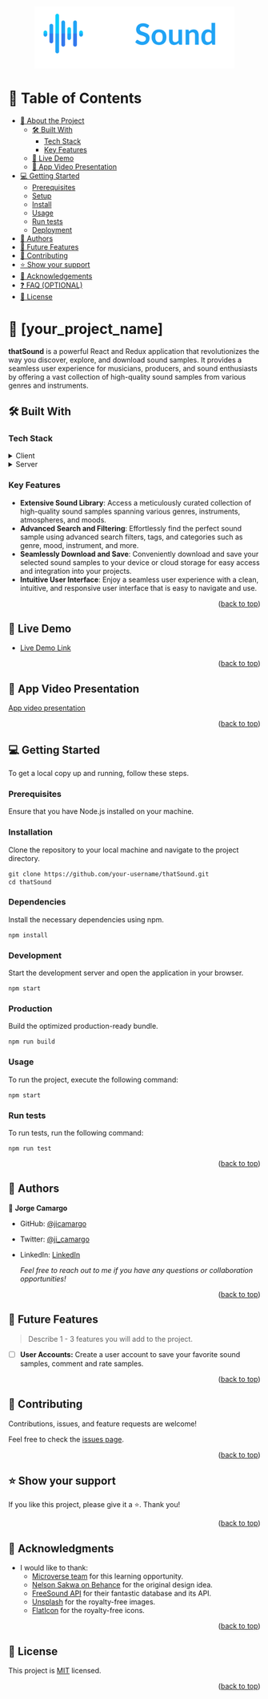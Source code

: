<a name="readme-top"></a>

<div align="center">
  <br/>
  <img src="./src/assets/thatsoundlogo.png" alt="thatSound Logo" width="400"/>
  <br/>
</div>

<!-- TABLE OF CONTENTS -->

# 📗 Table of Contents

- [📖 About the Project](#about-project)
  - [🛠 Built With](#built-with)
    - [Tech Stack](#tech-stack)
    - [Key Features](#key-features)
  - [🚀 Live Demo](#live-demo)
  - [🎥 App Video Presentation ](#video-demo)
- [💻 Getting Started](#getting-started)
  - [Prerequisites](#prerequisites)
  - [Setup](#setup)
  - [Install](#install)
  - [Usage](#usage)
  - [Run tests](#run-tests)
  - [Deployment](#deployment)
- [👥 Authors](#authors)
- [🔭 Future Features](#future-features)
- [🤝 Contributing](#contributing)
- [⭐️ Show your support](#support)
- [🙏 Acknowledgements](#acknowledgements)
- [❓ FAQ (OPTIONAL)](#faq)
- [📝 License](#license)

<!-- PROJECT DESCRIPTION -->

# 📖 [your_project_name] <a name="about-project"></a>

**thatSound** is a powerful React and Redux application that revolutionizes the way you discover, explore, and download sound samples. It provides a seamless user experience for musicians, producers, and sound enthusiasts by offering a vast collection of high-quality sound samples from various genres and instruments.

## 🛠 Built With <a name="built-with"></a>

### Tech Stack <a name="tech-stack"></a>

<details>
  <summary>Client</summary>
  <ul>
    <li><a href="https://reactjs.org/">React.js: JavaScript library for building user interfaces.</a></li>
    <li><a href="https://react-redux.js.org/">Redux.j: State management library for managing global application state.</a></li>
    <li>HTML: Markup language for creating the structure of web pages.</li>
    <li>CSS: Styling language for designing the visual presentation of web pages.</li>
    <li>JavaScript: Programming language for implementing interactive functionality.</li>
  </ul>
</details>

<details>
  <summary>Server</summary>
  <ul>
    <li><a href="https://freesound.org/docs/api/overview.html">Free Sound API</a></li>
  </ul>
</details>

<!-- Features -->

### Key Features <a name="key-features"></a>

- **Extensive Sound Library**: Access a meticulously curated collection of high-quality sound samples spanning various genres, instruments, atmospheres, and moods.
- **Advanced Search and Filtering**: Effortlessly find the perfect sound sample using advanced search filters, tags, and categories such as genre, mood, instrument, and more.
- **Seamlessly Download and Save**: Conveniently download and save your selected sound samples to your device or cloud storage for easy access and integration into your projects.
- **Intuitive User Interface**: Enjoy a seamless user experience with a clean, intuitive, and responsive user interface that is easy to navigate and use.

<p align="right">(<a href="#readme-top">back to top</a>)</p>

<!-- LIVE DEMO -->

## 🚀 Live Demo <a name="live-demo"></a>

- [Live Demo Link](https://thatsound.netlify.app/)

<p align="right">(<a href="#readme-top">back to top</a>)</p>

<!-- VIDEO PRESENTATION -->

## 🎥 App Video Presentation <a name="video-demo"></a>
[App video presentation](https://www.loom.com/share/e51adb83d815490fac36aa2b83247795?sid=625f0874-b00a-4a17-accd-ab6b88de6d6a)

<p align="right">(<a href="#readme-top">back to top</a>)</p>

<!-- GETTING STARTED -->

## 💻 Getting Started <a name="getting-started"></a>

To get a local copy up and running, follow these steps.


### Prerequisites
Ensure that you have Node.js installed on your machine.

### Installation
Clone the repository to your local machine and navigate to the project directory.

```shell
git clone https://github.com/your-username/thatSound.git
cd thatSound
```

### Dependencies
Install the necessary dependencies using npm.

```shell
npm install
```

### Development
Start the development server and open the application in your browser.

```shell
npm start
```

### Production
Build the optimized production-ready bundle.

```shell
npm run build
```

### Usage

To run the project, execute the following command:

```shell
npm start
```

### Run tests

To run tests, run the following command:

```shell
npm run test
```

<p align="right">(<a href="#readme-top">back to top</a>)</p>

<!-- AUTHORS -->

## 👥 Authors <a name="authors"></a>

👤 **Jorge Camargo**

- GitHub: [@jicamargo](https://github.com/jicamargo)
- Twitter: [@ji_camargo](https://twitter.com/ji_camargo)
- LinkedIn: [LinkedIn](https://linkedin.com/in/jorgecamargog)

  _Feel free to reach out to me if you have any questions or collaboration opportunities!_

<p align="right">(<a href="#readme-top">back to top</a>)</p>

<!-- FUTURE FEATURES -->

## 🔭 Future Features <a name="future-features"></a>

> Describe 1 - 3 features you will add to the project.

- [ ] **User Accounts:** Create a user account to save your favorite sound samples, comment and rate samples.


<p align="right">(<a href="#readme-top">back to top</a>)</p>

<!-- CONTRIBUTING -->

## 🤝 Contributing <a name="contributing"></a>

Contributions, issues, and feature requests are welcome!

Feel free to check the [issues page](../../issues/).

<p align="right">(<a href="#readme-top">back to top</a>)</p>

<!-- SUPPORT -->

## ⭐️ Show your support <a name="support"></a>

If you like this project, please give it a ⭐️. Thank you!

<p align="right">(<a href="#readme-top">back to top</a>)</p>

<!-- ACKNOWLEDGEMENTS -->

## 🙏 Acknowledgments <a name="acknowledgements"></a>

- I would like to thank:
  - [Microverse team](https://microverse.org/) for this learning opportunity.
  - [Nelson Sakwa on Behance](https://www.behance.net/sakwadesignstudio) for the original design idea.
  - [FreeSound API](https://freesound.org/docs/api/overview.html) for their fantastic database and its API.
  - [Unsplash](https://unsplash.com/) for the royalty-free images.
  - [FlatIcon](https://www.flaticon.com/) for the royalty-free icons.


<p align="right">(<a href="#readme-top">back to top</a>)</p>

<!-- LICENSE -->

## 📝 License <a name="license"></a>

This project is [MIT](./LICENSE) licensed.

<p align="right">(<a href="#readme-top">back to top</a>)</p>